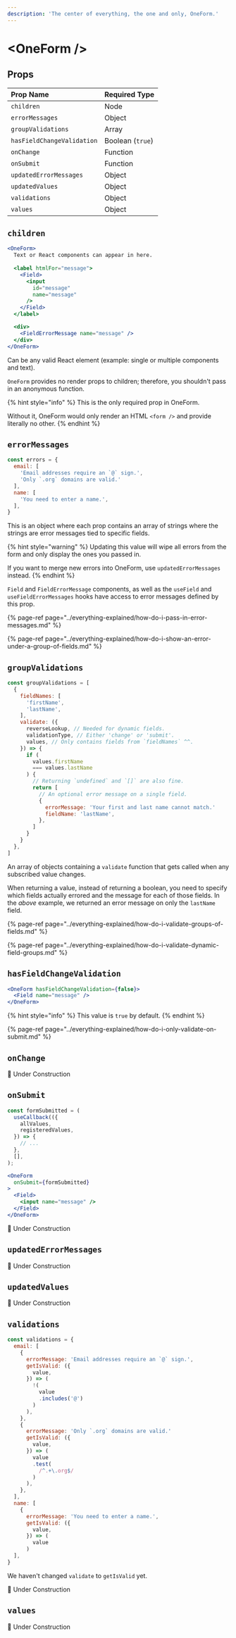 ```yaml
---
description: 'The center of everything, the one and only, OneForm.'
---
```


# &lt;OneForm /&gt;

## Props

| Prop Name | Required Type |
| :--- | :--- |
| `children` | Node |
| `errorMessages` | Object |
| `groupValidations` | Array |
| `hasFieldChangeValidation` | Boolean \(`true`\) |
| `onChange` | Function |
| `onSubmit` | Function |
| `updatedErrorMessages` | Object |
| `updatedValues` | Object |
| `validations` | Object |
| `values` | Object |

## `children`

```jsx
<OneForm>
  Text or React components can appear in here.
  
  <label htmlFor="message">
    <Field>
      <input
        id="message"
        name="message"
      />
    </Field>
  </label>

  <div>
    <FieldErrorMessage name="message" />
  </div>
</OneForm>
```

Can be any valid React element \(example: single or multiple components and text\).

`OneForm` provides no render props to children; therefore, you shouldn't pass in an anonymous function.

{% hint style="info" %}
This is the only required prop in OneForm.

Without it, OneForm would only render an HTML `<form />` and provide literally no other.
{% endhint %}

## `errorMessages`

```jsx
const errors = {
  email: [
    'Email addresses require an `@` sign.',
    'Only `.org` domains are valid.'
  ],
  name: [
    'You need to enter a name.',
  ],
}
```

This is an object where each prop contains an array of strings where the strings are error messages tied to specific fields.

{% hint style="warning" %}
Updating this value will wipe all errors from the form and only display the ones you passed in.  
  
If you want to merge new errors into OneForm, use `updatedErrorMessages` instead. 
{% endhint %}

`Field` and `FieldErrorMessage` components, as well as the `useField` and `useFieldErrorMessages` hooks have access to error messages defined by this prop.

{% page-ref page="../everything-explained/how-do-i-pass-in-error-messages.md" %}

{% page-ref page="../everything-explained/how-do-i-show-an-error-under-a-group-of-fields.md" %}

## `groupValidations`

```jsx
const groupValidations = [
  {
    fieldNames: [
      'firstName',
      'lastName',
    ],
    validate: ({
      reverseLookup, // Needed for dynamic fields.
      validationType, // Either 'change' or 'submit'.
      values, // Only contains fields from `fieldNames` ^^.
    }) => {
      if (
        values.firstName
        === values.lastName
      ) {
        // Returning `undefined` and `[]` are also fine.
        return [
          // An optional error message on a single field.
          {
            errorMessage: 'Your first and last name cannot match.'
            fieldName: 'lastName',
          },
        ]
      }
    }
  },
]
```

An array of objects containing a `validate` function that gets called when any subscribed value changes.

When returning a value, instead of returning a boolean, you need to specify which fields actually errored and the message for each of those fields. In the _above_ example, we returned an error message on only the `lastName` field.

{% page-ref page="../everything-explained/how-do-i-validate-groups-of-fields.md" %}

{% page-ref page="../everything-explained/how-do-i-validate-dynamic-field-groups.md" %}

## `hasFieldChangeValidation`

```jsx
<OneForm hasFieldChangeValidation={false}>
  <Field name="message" />
</OneForm>
```

{% hint style="info" %}
This value is `true` by default.
{% endhint %}

{% page-ref page="../everything-explained/how-do-i-only-validate-on-submit.md" %}

## `onChange`

🚧 Under Construction

## `onSubmit`

```jsx
const formSubmitted = (
  useCallback(({
    allValues,
    registeredValues,
  }) => {
    // ...
  },
  [],
);

<OneForm
  onSubmit={formSubmitted}
>
  <Field>
    <input name="message" />
  </Field>
</OneForm>

```

🚧 Under Construction

## `updatedErrorMessages`

🚧 Under Construction

## `updatedValues`

🚧 Under Construction

## `validations`

```jsx
const validations = {
  email: [
    {
      errorMessage: 'Email addresses require an `@` sign.',
      getIsValid: ({
        value,
      }) => (
        !(
          value
          .includes('@')
        )
      ),
    },
    {
      errorMessage: 'Only `.org` domains are valid.'
      getIsValid: ({
        value,
      }) => (
        value
        .test(
          /^.+\.org$/
        )
      ),
    },
  ],
  name: [
    {
      errorMessage: 'You need to enter a name.',
      getIsValid: ({
        value,
      }) => (
        value
      )
  ],
}
```

We haven't changed `validate` to `getIsValid` yet.

🚧 Under Construction

## `values`

🚧 Under Construction

